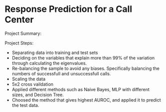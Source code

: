 # Response Prediction for a Call Center

Project Summary:


Project Steps:
- Separating data into training and test sets
- Deciding on the variables that explain more than 99% of the variation through calculating the eigenvalues.
- Re-balancing the sample to avoid any biases. Specifically balancing the numbers of successfull and unsuccessfull calls.
- Scaling the data
- 5x2 cross vaildation
- Applied different methods such as Naive Bayes, MLP with different sizes, and Decision Tree.
- Choosed the method that gives highest AUROC, and applied it to predict the test data. 
